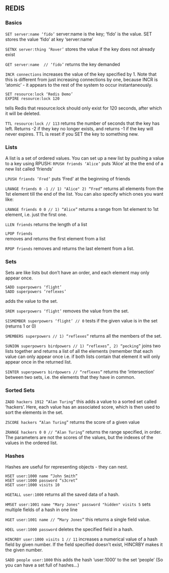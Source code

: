 ## REDIS

### Basics

`SET server:name ‘fido’`
server:name is the key; ‘fido’ is the value. SET stores the value ‘fido’ at key ‘server:name’

`SETNX server:thing ‘Rover’`
stores the value if the key does not already exist

`GET server:name  // ‘fido’`
returns the key demanded

`INCR connections`
increases the value of the key specified by 1. Note that this is different from just increasing connections by one, because INCR is ‘atomic’ - it appears to the rest of the system to occur instantaneously.

```
SET resource:lock ‘Redis Demo’
EXPIRE resource:lock 120
```
tells Redis that resource:lock should only exist for 120 seconds, after which it will be deleted.

`TTL resource:lock // 113`
returns the number of seconds that the key has left. Returns -2 if they key no longer exists, and returns -1 if the key will never expires. TTL is reset if you SET the key to something new.

### Lists 

A list is a set of ordered values. You can set up a new list by pushing a value to a key using RPUSH:
`RPUSH friends ‘Alice’`
puts ‘Alice’ at the the end of a new list called ‘friends’

`LPUSH friends ’Fred’`
puts ‘Fred' at the beginning of friends

`LRANGE friends 0 -1 // 1) "Alice" 2) “Fred”`
returns all elements from the 1st element till the end of the list. You can also specify which ones you want like:

`LRANGE friends 0 0 // 1) “Alice”`
returns a range from 1st element to 1st element, i.e. just the first one.

`LLEN friends`
returns the length of a list

`LPOP friends`  
removes and returns the first element from a list

`RPOP friends` 
removes and returns the last element from a list.

### Sets

Sets are like lists but don’t have an order, and each element may only appear once.

```
SADD superpowers ‘flight’
SADD superpowers ‘reflexes’
```
adds the value to the set.

`SREM superpowers ‘flight’`
removes the value from the set.

`SISMEMBER superpowers ‘flight’ // 0`
tests if the given value is in the set (returns 1 or 0)

`SMEMBERS superpowers // 1) “reflexes”`
returns all the members of the set.

`SUNION superpowers birdpowers // 1) “reflexes”, 2) “pecking”`
joins two lists together and returns a list of all the elements (remember that each value can only appear once i.e. if both lists contain that element it will only appear once in the returned list.

`SINTER superpowers birdpowers // “reflexes”`
returns the ‘intersection’ between two sets, i.e. the elements that they have in common.

### Sorted Sets

`ZADD hackers 1912 “Alan Turing”`
this adds a value to a sorted set called ‘hackers’. Here, each value has an associated score, which is then used to sort the elements in the set.

`ZSCORE hackers “Alan Turing”`
returns the score of a given value

`ZRANGE hackers 0 0 // “Alan Turing”`
returns the range specified, in order. The parameters are not the scores of the values, but the indexes of the values in the ordered list.

### Hashes

Hashes are useful for representing objects - they can nest.
```
HSET user:1000 name “John Smith”
HSET user:1000 password “s3cret”
HSET user:1000 visits 10
```

`HGETALL user:1000`
returns all the saved data of a hash.

`HMSET user:1001 name "Mary Jones" password "hidden" visits 5`
sets multiple fields of a hash in one line

`HGET user:1001 name // “Mary Jones”`
this returns a single field value.

`HDEL user:1000 password`
deletes the specified field in a hash.

`HINCRBY user:1000 visits 1 // 11`
increases a numerical value of a hash field by given number. If the field specified doesn’t exist, HINCRBY makes it the given number.

`SADD people user:1000`
this adds the hash ‘user:1000’ to the set ‘people’ (So you can have a set full of hashes...)
